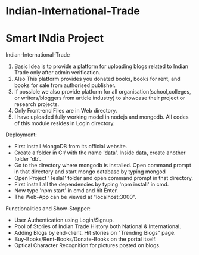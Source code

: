 # Indian-International-Trade
# Smart INdia Project 
Indian-International-Trade 
1. Basic Idea is to provide a platform for uploading blogs related to Indian Trade only after admin verification. 
2. Also This platform provides you donated books, books for rent, and books for sale from authorised publisher.
3. If possible we also provide platform for all organisation(school,colleges, or writers/bloggers from article industry) to showcase their project or research projects. 
4. Only Front-end Files are in Web directory.
5. I have uploaded fully working model in nodejs and mongodb. All codes of this module resides in Login directory. 


Deployment:
* First install MongoDB from its official website.
* Create a folder in C:/ with the name 'data'. Inside data, create another folder 'db'.
* Go to the directory where mongodb is installed. Open command prompt in that directory and start mongo database by typing mongod 
* Open Project 'Tesla1' folder and open command prompt in that directory.
* First install all the dependencies by typing 'npm install' in cmd. 
* Now type 'npm start' in cmd and hit Enter.
* The Web-App can be viewed at "localhost:3000". 

Functionalities and Show-Stopper:

* User Authentication using Login/Signup.
* Pool of Stories of Indian Trade History both National &amp; International.
* Adding Blogs by end-client. Hit stories on "Trending Blogs" page.
* Buy-Books/Rent-Books/Donate-Books on the portal itself. 
* Optical Character Recognition for pictures posted on blogs.
